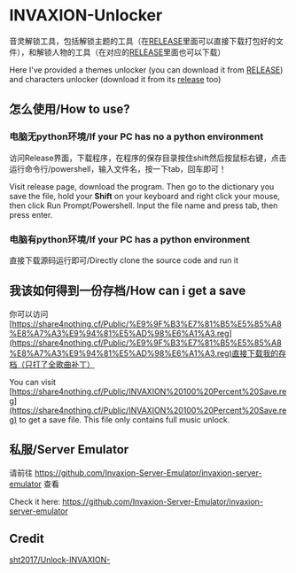 # INVAXION-Unlocker

音灵解锁工具，包括解锁主题的工具（在[RELEASE](https://github.com/GamerNoTitle/INVAXION-Unlocker/releases/tag/ThemeUnlocker)里面可以直接下载打包好的文件），和解锁人物的工具（在对应的[RELEASE](https://github.com/GamerNoTitle/INVAXION-Unlocker/releases/tag/CharacterUnlocker)里面也可以下载）

Here I've provided a themes unlocker (you can download it from [RELEASE](https://github.com/GamerNoTitle/INVAXION-Unlocker/releases/tag/ThemeUnlocker)) and characters unlocker (download it from its [release](https://github.com/GamerNoTitle/INVAXION-Unlocker/releases/tag/CharacterUnlocker) too)

## 怎么使用/How to use?

### 电脑无python环境/If your PC has no a python environment

访问Release界面，下载程序，在程序的保存目录按住shift然后按鼠标右键，点击运行命令行/powershell，输入文件名，按一下tab，回车即可！

Visit release page, download the program. Then go to the dictionary you save the file, hold your **Shift** on your keyboard and right click your mouse, then click Run Prompt/Powershell. Input the file name and press tab, then press enter.

### 电脑有python环境/If your PC has a python environment

直接下载源码运行即可/Directly clone the source code and run it

## 我该如何得到一份存档/How can i get a save

你可以访问[https://share4nothing.cf/Public/%E9%9F%B3%E7%81%B5%E5%85%A8%E8%A7%A3%E9%94%81%E5%AD%98%E6%A1%A3.reg](https://share4nothing.cf/Public/%E9%9F%B3%E7%81%B5%E5%85%A8%E8%A7%A3%E9%94%81%E5%AD%98%E6%A1%A3.reg)直接下载我的存档（只打了全歌曲补丁）

You can visit [https://share4nothing.cf/Public/INVAXION%20100%20Percent%20Save.reg](https://share4nothing.cf/Public/INVAXION%20100%20Percent%20Save.reg) to get a save file. This file only contains full music unlock.

## 私服/Server Emulator

请前往 https://github.com/Invaxion-Server-Emulator/invaxion-server-emulator 查看

Check it here: https://github.com/Invaxion-Server-Emulator/invaxion-server-emulator

## Credit

[sht2017/Unlock-INVAXION-](https://github.com/sht2017/Unlock-INVAXION-)
